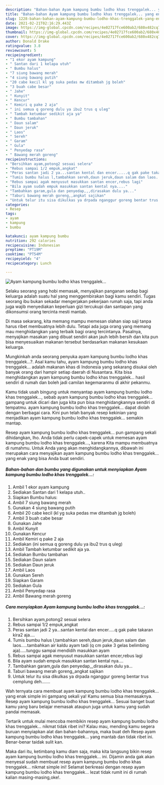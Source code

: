 ```yaml
---
description: "Bahan-bahan Ayam kampung bumbu lodho khas trenggalek... yang enak Untuk Jualan"
title: "Bahan-bahan Ayam kampung bumbu lodho khas trenggalek... yang enak Untuk Jualan"
slug: 1228-bahan-bahan-ayam-kampung-bumbu-lodho-khas-trenggalek-yang-enak-untuk-jualan
date: 2021-02-21T02:16:29.443Z
image: https://img-global.cpcdn.com/recipes/4e02717fce600ab2/680x482cq70/ayam-kampung-bumbu-lodho-khas-trenggalek-foto-resep-utama.jpg
thumbnail: https://img-global.cpcdn.com/recipes/4e02717fce600ab2/680x482cq70/ayam-kampung-bumbu-lodho-khas-trenggalek-foto-resep-utama.jpg
cover: https://img-global.cpcdn.com/recipes/4e02717fce600ab2/680x482cq70/ayam-kampung-bumbu-lodho-khas-trenggalek-foto-resep-utama.jpg
author: Donald Drake
ratingvalue: 3.8
reviewcount: 5
recipeingredient:
- "1 ekor ayam kampung"
- " Santan dari 1 kelapa utuh"
- " Bumbu halus"
- "7 siung bawang merah"
- "4 siung bawang putih"
- "20 cabe kecil kl yg suka pedas mw ditambah jg boleh"
- "3 buah cabe besar"
- " Jahe"
- " Kunyit"
- " Kencur"
- " Kemiri q pake 2 aja"
- " ini semua q goreng dulu ya ibu2 trus q uleg"
- " Tambah ketumbar sedikit aja ya"
- " Bumbu tambahan"
- " Daun salam"
- " Daun jeruk"
- " Laos"
- " Sereh"
- " Garam"
- " Gula"
- " Penyedap rasa"
- " Bawang merah goreng"
recipeinstructions:
- "Bersihkan ayam,potong2 sesuai selera"
- "Rebus sampai 1/2 empuk,angkat"
- "Peras santan jadi 2 ya...santan kental dan encer.....q gak pake takaran kira2 aja...."
- "Tumis bumbu halus l,tambahkan sereh,daun jeruk,daun salam dan laos.....tambahkan air kaldu ayam tadi (q cm pake 3 gelas belimbing aja).....tunggu sampai mendidih masukkan ayam"
- "Rebus sampai agak menyusut masukkan santan encer,rebus lagi"
- "Bila ayam sudah empuk masukkan santan kental nya...."
- "Tambahkan garam,gula dan penyedap,,,dirasakan dulu ya..."
- "Taburi bawang merah goreng,,angkat sajikan"
- "Untuk telur itu sisa dikulkas ya drpada nganggur goreng bentar trus cemplung deh......."
categories:
- Resep
tags:
- ayam
- kampung
- bumbu

katakunci: ayam kampung bumbu 
nutrition: 292 calories
recipecuisine: Indonesian
preptime: "PT19M"
cooktime: "PT54M"
recipeyield: "4"
recipecategory: Lunch

---
```



![Ayam kampung bumbu lodho khas trenggalek...](https://img-global.cpcdn.com/recipes/4e02717fce600ab2/680x482cq70/ayam-kampung-bumbu-lodho-khas-trenggalek-foto-resep-utama.jpg)

Selaku seorang yang hobi memasak, menyajikan panganan sedap bagi keluarga adalah suatu hal yang menggembirakan bagi kamu sendiri. Tugas seorang ibu bukan sekadar mengerjakan pekerjaan rumah saja, tapi anda juga wajib menyediakan keperluan gizi tercukupi dan santapan yang dikonsumsi orang tercinta mesti mantab.

Di masa  sekarang, kita memang mampu memesan olahan siap saji tanpa harus ribet membuatnya lebih dulu. Tetapi ada juga orang yang memang mau menghidangkan yang terbaik bagi orang tercintanya. Pasalnya, menyajikan masakan yang dibuat sendiri akan jauh lebih bersih dan kita pun bisa menyesuaikan makanan tersebut berdasarkan makanan kesukaan keluarga. 



Mungkinkah anda seorang penyuka ayam kampung bumbu lodho khas trenggalek...?. Asal kamu tahu, ayam kampung bumbu lodho khas trenggalek... adalah makanan khas di Indonesia yang sekarang disukai oleh banyak orang dari hampir setiap daerah di Nusantara. Kita bisa menghidangkan ayam kampung bumbu lodho khas trenggalek... hasil sendiri di rumah dan boleh jadi camilan kegemaranmu di akhir pekanmu.

Kamu tidak usah bingung untuk menyantap ayam kampung bumbu lodho khas trenggalek..., sebab ayam kampung bumbu lodho khas trenggalek... gampang untuk dicari dan juga kita pun bisa menghidangkannya sendiri di tempatmu. ayam kampung bumbu lodho khas trenggalek... dapat diolah dengan berbagai cara. Kini pun telah banyak resep kekinian yang menjadikan ayam kampung bumbu lodho khas trenggalek... semakin mantap.

Resep ayam kampung bumbu lodho khas trenggalek... pun gampang sekali dihidangkan, lho. Anda tidak perlu capek-capek untuk memesan ayam kampung bumbu lodho khas trenggalek..., karena Kita mampu membuatnya di rumahmu. Untuk Anda yang akan menghidangkannya, dibawah ini merupakan cara menyajikan ayam kampung bumbu lodho khas trenggalek... yang enak yang bisa Anda buat sendiri.

<!--inarticleads1-->

##### Bahan-bahan dan bumbu yang digunakan untuk menyiapkan Ayam kampung bumbu lodho khas trenggalek...:

1. Ambil 1 ekor ayam kampung
1. Sediakan  Santan dari 1 kelapa utuh..
1. Siapkan  Bumbu halus:
1. Ambil 7 siung bawang merah
1. Gunakan 4 siung bawang putih
1. Ambil 20 cabe kecil (kl yg suka pedas mw ditambah jg boleh)
1. Ambil 3 buah cabe besar
1. Gunakan  Jahe
1. Ambil  Kunyit
1. Gunakan  Kencur
1. Ambil  Kemiri q pake 2 aja
1. Sediakan  (ini semua q goreng dulu ya ibu2 trus q uleg)
1. Ambil  Tambah ketumbar sedikit aja ya.
1. Sediakan  Bumbu tambahan
1. Sediakan  Daun salam
1. Sediakan  Daun jeruk
1. Ambil  Laos
1. Gunakan  Sereh
1. Siapkan  Garam
1. Sediakan  Gula
1. Ambil  Penyedap rasa
1. Ambil  Bawang merah goreng




<!--inarticleads2-->

##### Cara menyiapkan Ayam kampung bumbu lodho khas trenggalek...:

1. Bersihkan ayam,potong2 sesuai selera
1. Rebus sampai 1/2 empuk,angkat
1. Peras santan jadi 2 ya...santan kental dan encer.....q gak pake takaran kira2 aja....
1. Tumis bumbu halus l,tambahkan sereh,daun jeruk,daun salam dan laos.....tambahkan air kaldu ayam tadi (q cm pake 3 gelas belimbing aja).....tunggu sampai mendidih masukkan ayam
1. Rebus sampai agak menyusut masukkan santan encer,rebus lagi
1. Bila ayam sudah empuk masukkan santan kental nya....
1. Tambahkan garam,gula dan penyedap,,,dirasakan dulu ya...
1. Taburi bawang merah goreng,,angkat sajikan
1. Untuk telur itu sisa dikulkas ya drpada nganggur goreng bentar trus cemplung deh.......




Wah ternyata cara membuat ayam kampung bumbu lodho khas trenggalek... yang enak simple ini gampang sekali ya! Kamu semua bisa memasaknya. Resep ayam kampung bumbu lodho khas trenggalek... Sesuai banget buat kamu yang baru belajar memasak ataupun juga untuk kamu yang sudah pandai memasak.

Tertarik untuk mulai mencoba membikin resep ayam kampung bumbu lodho khas trenggalek... nikmat tidak ribet ini? Kalau mau, mending kamu segera buruan menyiapkan alat dan bahan-bahannya, maka buat deh Resep ayam kampung bumbu lodho khas trenggalek... yang mantab dan tidak ribet ini. Benar-benar taidak sulit kan. 

Maka dari itu, ketimbang kamu diam saja, maka kita langsung bikin resep ayam kampung bumbu lodho khas trenggalek... ini. Dijamin anda gak akan menyesal sudah membuat resep ayam kampung bumbu lodho khas trenggalek... nikmat simple ini! Selamat berkreasi dengan resep ayam kampung bumbu lodho khas trenggalek... lezat tidak rumit ini di rumah kalian masing-masing,oke!.

